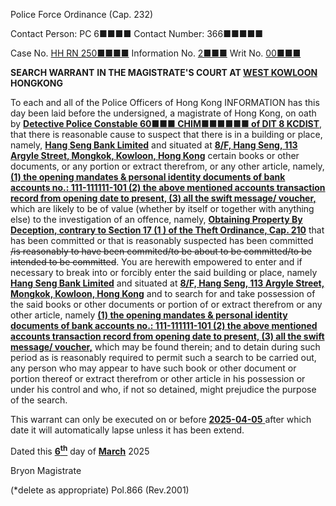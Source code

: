 Police Force Ordinance
(Cap. 232)

Contact Person: PC 6■■■■
Contact Number: 366■■■■■

Case No. <u>HH RN 250■■■■</u>
Information No. <u>2■■■</u>
Writ No. <u>00■■■</u>

**SEARCH WARRANT**
**IN THE MAGISTRATE'S COURT AT <u>WEST KOWLOON</u> HONGKONG**

To each and all of the Police Officers of Hong Kong
INFORMATION has this day been laid before the undersigned, a magistrate of Hong Kong, on oath by **<u>Detective Police Constable 60■■■ CHIM■■■■■■ of DIT 8 KCDIST</u>**, that there is reasonable cause to suspect that there is in a building or place, namely, **<u>Hang Seng Bank Limited</u>** and situated at **<u>8/F, Hang Seng, 113 Argyle Street, Mongkok, Kowloon, Hong Kong</u>** certain books or other documents, or any portion or extract therefrom, or any other article, namely, **<u>(1) the opening mandates & personal identity documents of bank accounts no.:  111-111111-101 (2) the above mentioned accounts transaction record from opening date to present, (3) all the swift message/ voucher,</u>** which are likely to be of value (whether by itself or together with anything else) to the investigation of an offence, namely, **<u>Obtaining Property By Deception, contrary to Section 17 (1 ) of the Theft Ordinance, Cap. 210</u>** that has been committed or that is reasonably suspected has been committed ~~/is reasonably to have been commited/to be about to be committed/to be intended to be committed~~.
You are herewith empowered to enter and if necessary to break into or forcibly enter the said building or place, namely **<u>Hang Seng Bank Limited</u>** and situated at **<u>8/F, Hang Seng, 113 Argyle Street, Mongkok, Kowloon, Hong Kong</u>** and to search for and take possession of the said books or other documents or portion of or extract therefrom or any other article, namely **<u>(1) the opening mandates & personal identity documents of bank accounts no.:  111-111111-101 (2) the above mentioned accounts transaction record from opening date to present, (3) all the swift message/ voucher,</u>** which may be found therein; and to detain during such period as is reasonably required to permit such a search to be carried out, any person who may appear to have such book or other document or portion thereof or extract therefrom or other article in his possession or under his control and who, if not so detained, might prejudice the purpose of the search.

This warrant can only be executed on or before <u> **2025-04-05** </u> after which date it will automatically lapse unless it has been extend.

Dated this <u> **6<sup>th</sup>**</u> day of <u> **March**</u> 2025

Bryon
Magistrate

(\*delete as appropriate)
Pol.866 (Rev.2001)